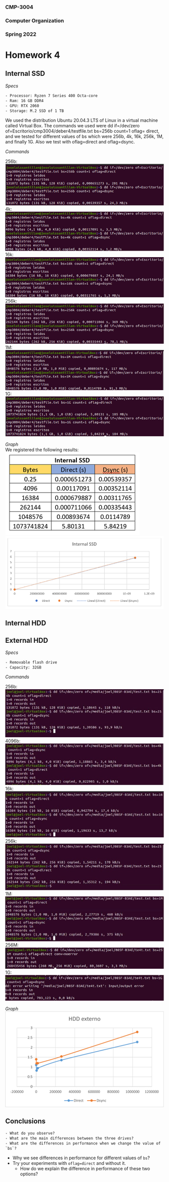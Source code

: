 ### CMP-3004

### Computer Organization

### Spring 2022

# Homework 4

## Internal SSD
_Specs_

    - Processor: Ryzen 7 Series 400 Octa-core
    - Ram: 16 GB DDR4
    - GPU: RTX 2060 
    - Storage: M.2 SSD of 1 TB
We used the distribution Ubuntu 20.04.3 LTS of Linux in a virtual machine called Virtual Box. The commands we used were dd if=/dev/zero of=Escritorio/cmp3004/deber4/testfile.txt bs=256b count=1 oflag= direct,  and we tested for different values of bs which were 256b, 4k, 16k, 256k, 1M, and finally 1G. Also we test with oflag=direct and oflag=dsync. 


_Commands_



256b:
![Flash](./Images/SSD/256bSSD.png)
4k:
![Flash](./Images/SSD/4kSSD.png)
16k:
![Flash](./Images/SSD/16kSSD.png)
256k:
![Flash](./Images/SSD/256kSSD.png)
1M:
![Flash](./Images/SSD/1MSSD.png)
1G:
![Flash](./Images/SSD/1GSSD.png)

_Graph_  
We registered the following results:  
![Graph](./Images/SSD/tableSSD.png)
![Graph](./Images/SSD/graphSSD.png)
## Internal HDD

## External HDD

_Specs_

    - Removable flash drive
    - Capacity: 32GB

_Commands_

256b:
![Flash](./Images/Flash/256b.jpeg)
4096b:
![Flash](./Images/Flash/4096b.jpeg)
16k:
![Flash](./Images/Flash/16k.jpeg)
256k:
![Flash](./Images/Flash/256k.jpeg)
1M:
![Flash](./Images/Flash/1M.jpeg)
256M:
![Flash](./Images/Flash/256M.jpg)
1G:
![Flash](./Images/Flash/1G.jpg)

_Graph_
![Graph](./Images/Flash/Picture1.png)

## Conclusions

    - What do you observe?
    - What are the main differences between the three drives?
    - What are the differences in performance when we change the value of `bs`?

- Why we see differences in performance for different values of `bs`?
- Try your experiments with `oflag=direct` and without it.
  - How do we explain the difference in performance of these two options?

